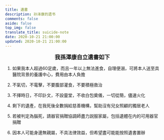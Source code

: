```yaml
---
title: 遺書
description: 孙泽康的遗书
comments: false
aside: false
top_img: false
translate_title: suicide-note
date: 2020-10-21 21:00:00
updated: 2020-10-21 21:00:00
---
```

<center><b><font size=4>我孫澤康自立遺書如下</font></center></b>

1. 如果我本人超過60足歲，而且一年以上無法進食，自理便溺，可將本人送至具醫院背景的養護中心，費用由本人負擔

2. 不氣切，不電擊，不要腹部灌食，不要積極救治

3. 不擇時日，不印訃文，不設靈堂，不收白包奠儀，一切從簡，儘速火化

4. 剩下的遺產，在我死後全數捐給慈善機構，幫助沒有兒女照顧的獨居老人

5. 若被判定為腦死，請器官捐贈協調師盡力説服家屬，包括遺體在内的可用器官捐贈

6. 因本人可能身邊無親屬，不具法律效益，但希望盡可能能按照遺書置辦
